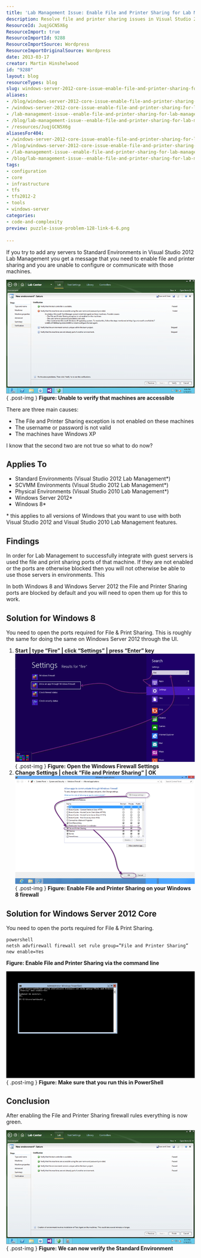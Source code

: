```yaml
---
title: 'Lab Management Issue: Enable File and Printer Sharing for Lab Management Standard Environments'
description: Resolve file and printer sharing issues in Visual Studio 2012 Lab Management on Windows 8 and Server 2012. Follow our guide for seamless integration!
ResourceId: JuqjGCN5X6g
ResourceImport: true
ResourceImportId: 9288
ResourceImportSource: Wordpress
ResourceImportOriginalSource: Wordpress
date: 2013-03-17
creator: Martin Hinshelwood
id: "9288"
layout: blog
resourceTypes: blog
slug: windows-server-2012-core-issue-enable-file-and-printer-sharing-for-lab-management-standard-environments
aliases:
- /blog/windows-server-2012-core-issue-enable-file-and-printer-sharing-for-lab-management-standard-environments
- /windows-server-2012-core-issue-enable-file-and-printer-sharing-for-lab-management-standard-environments
- /lab-management-issue--enable-file-and-printer-sharing-for-lab-management-standard-environments
- /blog/lab-management-issue--enable-file-and-printer-sharing-for-lab-management-standard-environments
- /resources/JuqjGCN5X6g
aliasesFor404:
- /windows-server-2012-core-issue-enable-file-and-printer-sharing-for-lab-management-standard-environments
- /blog/windows-server-2012-core-issue-enable-file-and-printer-sharing-for-lab-management-standard-environments
- /lab-management-issue--enable-file-and-printer-sharing-for-lab-management-standard-environments
- /blog/lab-management-issue--enable-file-and-printer-sharing-for-lab-management-standard-environments
tags:
- configuration
- core
- infrastructure
- tfs
- tfs2012-2
- tools
- windows-server
categories:
- code-and-complexity
preview: puzzle-issue-problem-128-link-6-6.png

---
```

If you try to add any servers to Standard Environments in Visual Studio 2012 Lab Management you get a message that you need to enable file and printer sharing and you are unable to configure or communicate with those machines.

![image](images/image11-1-1.png "image")  
{ .post-img }
**Figure: Unable to verify that machines are accessible**

There are three main causes:

- The File and Printer Sharing exception is not enabled on these machines
- The username or password is not valid
- The machines have Windows XP

I know that the second two are not true so what to do now?

## Applies To

- Standard Environments (Visual Studio 2012 Lab Management\*)
- SCVMM Environments (Visual Studio 2012 Lab Management\*)
- Physical Environments (Visual Studio 2010 Lab Management\*)
- Windows Server 2012\*
- Windows 8\*

\* this applies to all versions of Windows that you want to use with both Visual Studio 2012 and Visual Studio 2010 Lab Management features.

## Findings

In order for Lab Management to successfully integrate with guest servers is used the file and print sharing ports of that machine. If they are not enabled or the ports are otherwise blocked then you will not otherwise be able to use those servers in environments. This

In both Windows 8 and Windows Server 2012 the File and Printer Sharing ports are blocked by default and you will need to open them up for this to work.

## Solution for Windows 8

You need to open the ports required for File & Print Sharing. This is roughly the same for doing the same on Windows Server 2012 through the UI.

1.  **Start | type “Fire” | click “Settings” | press “Enter” key**
    ![image](images/image12-2-2.png "image")
    { .post-img }
    **Figure: Open the Windows Firewall Settings**
2.  **Change Settings | check “File and Printer Sharing” | OK**
    ![image](images/image13-3-3.png "image")
    { .post-img }
    **Figure: Enable File and Printer Sharing on your Windows 8 firewall**

## Solution for Windows Server 2012 Core

You need to open the ports required for File & Print Sharing.

```
powershell
netsh advfirewall firewall set rule group=”File and Printer Sharing” new enable=Yes

```

**Figure: Enable File and Printer Sharing via the command line**

![image](images/image14-4-4.png "image")  
{ .post-img }
**Figure: Make sure that you run this in PowerShell**

## Conclusion

After enabling the File and Printer Sharing firewall rules everything is now green.

![image](images/image15-5-5.png "image")  
{ .post-img }
**Figure: We can now verify the Standard Environment**
